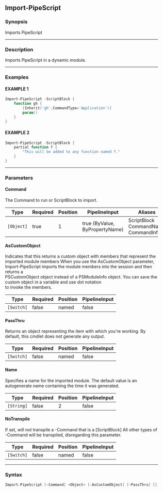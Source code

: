 Import-PipeScript
-----------------




### Synopsis
Imports PipeScript



---


### Description

Imports PipeScript in a dynamic module.



---


### Examples
#### EXAMPLE 1
```PowerShell
Import-PipeScript -ScriptBlock {
    function gh {
        [Inherit('gh',CommandType='Application')]
        param()
    }
}
```

#### EXAMPLE 2
```PowerShell
Import-PipeScript -ScriptBlock {
    partial function f {
        "This will be added to any function named f."
    }
}
```



---


### Parameters
#### **Command**

The Command to run or ScriptBlock to import.






|Type      |Required|Position|PipelineInput                 |Aliases                                    |
|----------|--------|--------|------------------------------|-------------------------------------------|
|`[Object]`|true    |1       |true (ByValue, ByPropertyName)|ScriptBlock<br/>CommandName<br/>CommandInfo|



#### **AsCustomObject**

Indicates that this returns a custom object with members that represent the imported module members
When you use the AsCustomObject parameter, Import-PipeScript imports the module members into the session and then returns a    
PSCustomObject object instead of a PSModuleInfo object. You can save the custom object in a variable and use dot notation    
to invoke the members.






|Type      |Required|Position|PipelineInput|
|----------|--------|--------|-------------|
|`[Switch]`|false   |named   |false        |



#### **PassThru**

Returns an object representing the item with which you're working. By default, this cmdlet does not generate any output.






|Type      |Required|Position|PipelineInput|
|----------|--------|--------|-------------|
|`[Switch]`|false   |named   |false        |



#### **Name**

Specifies a name for the imported module.
The default value is an autogenerate name containing the time it was generated.






|Type      |Required|Position|PipelineInput|
|----------|--------|--------|-------------|
|`[String]`|false   |2       |false        |



#### **NoTranspile**

If set, will not transpile a -Command that is a [ScriptBlock]
All other types of -Command will be transpiled, disregarding this parameter.






|Type      |Required|Position|PipelineInput|
|----------|--------|--------|-------------|
|`[Switch]`|false   |named   |false        |





---


### Syntax
```PowerShell
Import-PipeScript [-Command] <Object> [-AsCustomObject] [-PassThru] [[-Name] <String>] [-NoTranspile] [<CommonParameters>]
```

